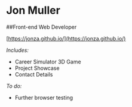 # Jon Muller
##Front-end Web Developer

[https://jonza.github.io/](https://jonza.github.io/)

_Includes:_

  * Career Simulator 3D Game
  * Project Showcase
  * Contact Details

_To do:_

  * Further browser testing